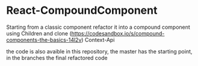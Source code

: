 # React-CompoundComponent

Starting from a classic component refactor it into a compound component using 
Children and clone (https://codesandbox.io/s/compound-components-the-basics-14l2v)
Context-Api 

the code is also avaible in this repository, the master has the starting point, in the branches the final refactored code
